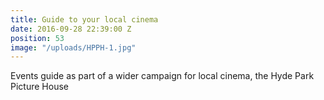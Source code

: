 ```yaml
---
title: Guide to your local cinema
date: 2016-09-28 22:39:00 Z
position: 53
image: "/uploads/HPPH-1.jpg"
---
```


Events guide as part of a wider campaign for local cinema, the Hyde Park Picture House